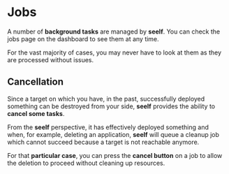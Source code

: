 # Jobs

A number of **background tasks** are managed by **seelf**. You can check the jobs page on the dashboard to see them at any time.

For the vast majority of cases, you may never have to look at them as they are processed without issues.

## Cancellation

Since a target on which you have, in the past, successfully deployed something can be destroyed from your side, **seelf** provides the ability to **cancel some tasks**.

From the **seelf** perspective, it has effectively deployed something and when, for example, deleting an application, **seelf** will queue a cleanup job which cannot succeed because a target is not reachable anymore.

For that **particular case**, you can press the **cancel button** on a job to allow the deletion to proceed without cleaning up resources.
